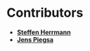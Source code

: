Contributors
============================================

* **[Steffen Herrmann](https://github.com/Jukkales)**
* **[Jens Piegsa](https://github.com/JensPiegsa)**